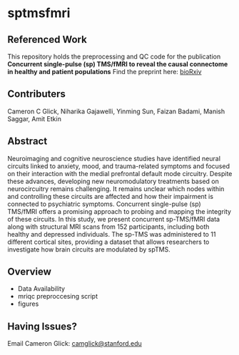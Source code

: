 # sptmsfmri

## Referenced Work
This repository holds the preprocessing and QC code for the publication **Concurrent single-pulse (sp) TMS/fMRI to reveal the causal connectome in healthy and patient populations** Find the preprint here: [bioRxiv](https://www.biorxiv.org/content/10.1101/2024.09.25.614833v1)

## Contributers
Cameron C Glick, Niharika Gajawelli, Yinming Sun, Faizan Badami, Manish Saggar, Amit Etkin

## Abstract
Neuroimaging and cognitive neuroscience studies have identified neural circuits linked to anxiety, mood, and trauma-related symptoms and focused on their interaction with the medial prefrontal default mode circuitry. Despite these advances, developing new neuromodulatory treatments based on neurocircuitry remains challenging. It remains unclear which nodes within and controlling these circuits are affected and how their impairment is connected to psychiatric symptoms. Concurrent single-pulse (sp) TMS/fMRI offers a promising approach to probing and mapping the integrity of these circuits. In this study, we present concurrent sp-TMS/fMRI data along with structural MRI scans from 152 participants, including both healthy and depressed individuals. The sp-TMS was administered to 11 different cortical sites, providing a dataset that allows researchers to investigate how brain circuits are modulated by spTMS.

## Overview
- Data Availability
- mriqc preproccesing script
- figures

## Having Issues?

Email Cameron Glick: camglick@stanford.edu
